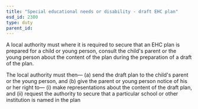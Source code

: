```yaml
---
title: "Special educational needs or disability - draft EHC plan"
esd_id: 2380
type: duty
parent_id:  
---
```


A local authority must where it is required to secure that an EHC plan is prepared for a child or young person, consult the child's parent or the young person about the content of the plan during the preparation of a draft of the plan.

The local authority must then—
(a) send the draft plan to the child's parent or the young person, and
(b) give the parent or young person notice of his or her right to—
(i) make representations about the content of the draft plan, and
(ii) request the authority to secure that a particular school or other institution is named in the plan


